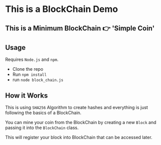 # This is a BlockChain Demo

## This is a Minimum BlockChain 👉 'Simple Coin'

## Usage

Requires `Node.js` and `npm`.

* Clone the repo
* Run `npm install`
* run `node block_chain.js`

## How it Works

This is using `SHA256` Algorithm to create hashes and everything is just following the basics of a BlockChain.

You can mine your coin from the BlockChain by creating a new `Block` and passing it into the `BlockChain` class.

This will register your block into BlockChain that can be accessed later.
